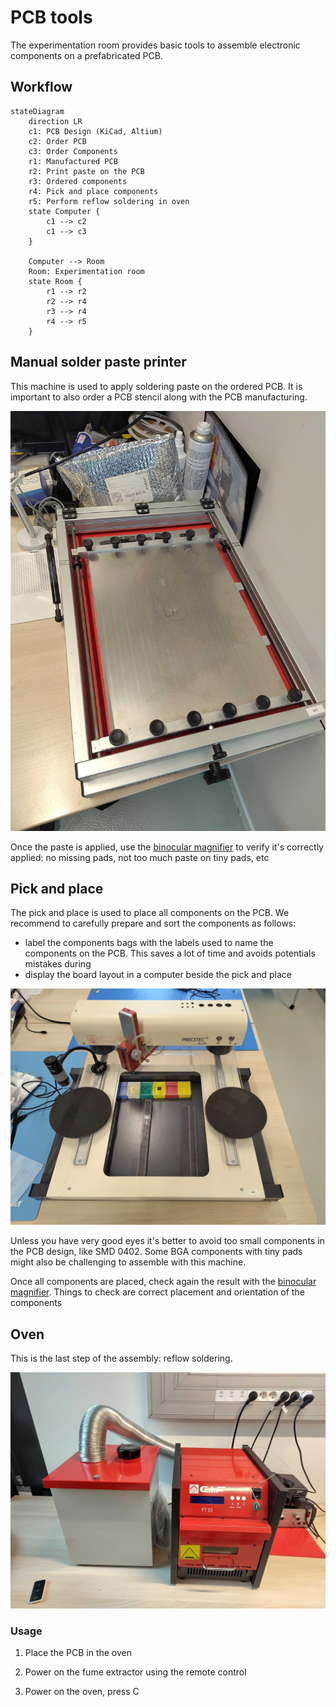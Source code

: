 # PCB tools

The experimentation room provides basic tools to assemble electronic components
on a prefabricated PCB.

## Workflow

```mermaid
stateDiagram
    direction LR
    c1: PCB Design (KiCad, Altium)
    c2: Order PCB
    c3: Order Components
    r1: Manufactured PCB
    r2: Print paste on the PCB
    r3: Ordered components
    r4: Pick and place components
    r5: Perform reflow soldering in oven
    state Computer {
        c1 --> c2
        c1 --> c3
    }

    Computer --> Room
    Room: Experimentation room
    state Room {
        r1 --> r2
        r2 --> r4
        r3 --> r4
        r4 --> r5
    }
```

## Manual solder paste printer

This machine is used to apply soldering paste on the ordered PCB. It is important
to also order a PCB stencil along with the PCB manufacturing.

![](./images/paste-printer.jpg)

Once the paste is applied, use the [binocular magnifier](tools.md#binocular-magnifier)
to verify it's correctly applied: no missing pads, not too much paste on tiny pads, etc

## Pick and place

The pick and place is used to place all components on the PCB. We recommend to
carefully prepare and sort the components as follows:
- label the components bags with the labels used to name the components on the PCB.
  This saves a lot of time and avoids potentials mistakes during
- display the board layout in a computer beside the pick and place

![](./images/pick-and-place.jpg)

Unless you have very good eyes it's better to avoid too small components in the
PCB design, like SMD 0402. Some BGA components with tiny pads might also be
challenging to assemble with this machine.

Once all components are placed, check again the result with the
[binocular magnifier](tools.md#binocular-magnifier). Things to check are correct
placement and orientation of the components

## Oven

This is the last step of the assembly: reflow soldering.

![](./images/oven.jpg)

### Usage

1. Place the PCB in the oven

2. Power on the fume extractor using the remote control

3. Power on the oven, press C
